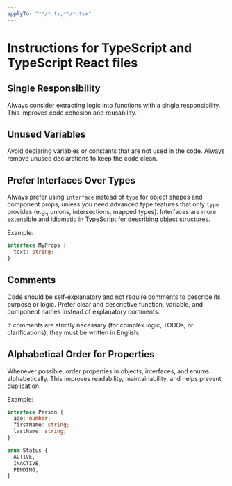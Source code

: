 ```yaml
---
applyTo: "**/*.ts,**/*.tsx"
---
```


# Instructions for TypeScript and TypeScript React files

## Single Responsibility

Always consider extracting logic into functions with a single responsibility. This improves code cohesion and reusability.

## Unused Variables

Avoid declaring variables or constants that are not used in the code. Always remove unused declarations to keep the code clean.

## Prefer Interfaces Over Types

Always prefer using `interface` instead of `type` for object shapes and component props, unless you need advanced type features that only `type` provides (e.g., unions, intersections, mapped types). Interfaces are more extensible and idiomatic in TypeScript for describing object structures.

Example:

```ts
interface MyProps {
  text: string;
}
```

## Comments

Code should be self-explanatory and not require comments to describe its purpose or logic. Prefer clear and descriptive function, variable, and component names instead of explanatory comments.

If comments are strictly necessary (for complex logic, TODOs, or clarifications), they must be written in English.

## Alphabetical Order for Properties

Whenever possible, order properties in objects, interfaces, and enums alphabetically. This improves readability, maintainability, and helps prevent duplication.

Example:

```ts
interface Person {
  age: number;
  firstName: string;
  lastName: string;
}

enum Status {
  ACTIVE,
  INACTIVE,
  PENDING,
}
```
